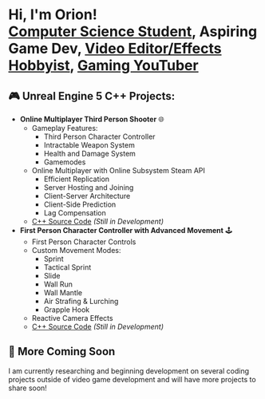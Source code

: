 <h1>Hi, I'm Orion! <br/> <a href="https://www.linkedin.com/in/orion-glassing-251515367">Computer Science Student</a>, <a>Aspiring Game Dev, <a href="https://www.youtube.com/@GlastarEdits/featured">Video Editor/Effects Hobbyist</a>, <a href="https://www.youtube.com/@BillWillKill">Gaming YouTuber</a> </h1>

<h2>🎮 Unreal Engine 5 C++ Projects:</h2>

- <b>Online Multiplayer Third Person Shooter</b> 🌐
  - Gameplay Features:
      - Third Person Character Controller
      - Intractable Weapon System
      - Health and Damage System
      - Gamemodes
  - Online Multiplayer with Online Subsystem Steam API
      - Efficient Replication
      - Server Hosting and Joining
      - Client-Server Architecture
      - Client-Side Prediction
      - Lag Compensation
  - [C++ Source Code](https://github.com/OrionGlassing/UE5-Online-Multiplayer-Shooter) <i>(Still in Development)</i>
- <b>First Person Character Controller with Advanced Movement</b> 🕹️
  - First Person Character Controls
  - Custom Movement Modes:
    - Sprint
    - Tactical Sprint
    - Slide
    - Wall Run
    - Wall Mantle
    - Air Strafing & Lurching
    - Grapple Hook
  - Reactive Camera Effects
  - [C++ Source Code](https://github.com/OrionGlassing/UE5-First-Person-Character-Controller) <i>(Still in Development)</i>

<h2>🌱 More Coming Soon</h2>

I am currently researching and beginning development on several coding projects outside of video game development and will have more projects to share soon!
